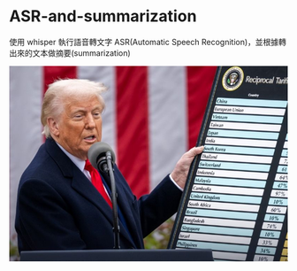 # ASR-and-summarization

使用 whisper 執行語音轉文字 ASR(Automatic Speech Recognition)，並根據轉出來的文本做摘要(summarization)

![川普關稅宣布](trump_tariff.jpg)
